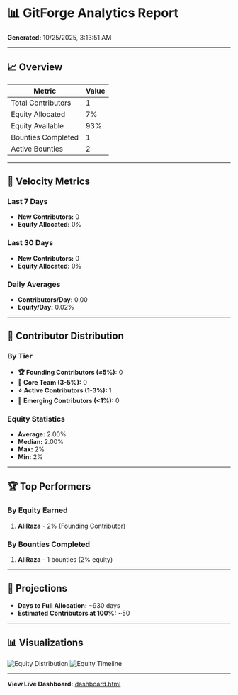 # 📊 GitForge Analytics Report

**Generated:** 10/25/2025, 3:13:51 AM

---

## 📈 Overview

| Metric | Value |
|--------|-------|
| Total Contributors | 1 |
| Equity Allocated | 7% |
| Equity Available | 93% |
| Bounties Completed | 1 |
| Active Bounties | 2 |

---

## 🚀 Velocity Metrics

### Last 7 Days
- **New Contributors:** 0
- **Equity Allocated:** 0%

### Last 30 Days
- **New Contributors:** 0
- **Equity Allocated:** 0%

### Daily Averages
- **Contributors/Day:** 0.00
- **Equity/Day:** 0.02%

---

## 👥 Contributor Distribution

### By Tier
- **🏆 Founding Contributors (≥5%):** 0
- **💎 Core Team (3-5%):** 0
- **⭐ Active Contributors (1-3%):** 1
- **🌟 Emerging Contributors (<1%):** 0

### Equity Statistics
- **Average:** 2.00%
- **Median:** 2.00%
- **Max:** 2%
- **Min:** 2%

---

## 🏆 Top Performers

### By Equity Earned
1. **AliRaza** - 2% (Founding Contributor)

### By Bounties Completed
1. **AliRaza** - 1 bounties (2% equity)

---

## 🔮 Projections

- **Days to Full Allocation:** ~930 days
- **Estimated Contributors at 100%:** ~50

---

## 📊 Visualizations

![Equity Distribution](../assets/charts/equity-distribution.svg)
![Equity Timeline](../assets/charts/equity-timeline.svg)

---

**View Live Dashboard:** [dashboard.html](../../dashboard.html)
